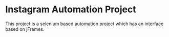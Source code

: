 # Instagram Automation Project

This project is a selenium based automation project which has an interface based on jFrames.

